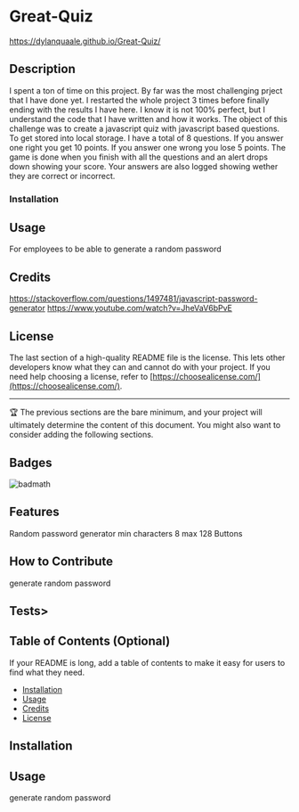 # Great-Quiz
https://dylanquaale.github.io/Great-Quiz/


## Description
I spent a ton of time on this project.
By far was the most challenging prject that I have done yet.
I restarted the whole project 3 times before finally ending with the results I have here.
I know it is not 100% perfect, but I understand the code that I have written and how it works.
The object of this challenge was to create a javascript quiz with javascript based questions.
To get stored into local storage.
I have a total of 8 questions.
If you answer one right you get 10 points.
If you answer one wrong you lose 5 points.
The game is done when you finish with all the questions and an alert drops down showing your score.
Your answers are also logged showing wether they are correct or incorrect.



### Installation



## Usage

For employees to be able to generate a random password

## Credits

https://stackoverflow.com/questions/1497481/javascript-password-generator
https://www.youtube.com/watch?v=JheVaV6bPvE

## License

The last section of a high-quality README file is the license. This lets other developers know what they can and cannot do with your project. If you need help choosing a license, refer to [https://choosealicense.com/](https://choosealicense.com/).

---

🏆 The previous sections are the bare minimum, and your project will ultimately determine the content of this document. You might also want to consider adding the following sections.

## Badges

![badmath](https://img.shields.io/github/languages/top/lernantino/badmath)

## Features

Random password generator
min characters 8 max 128
Buttons

## How to Contribute

generate random password

## Tests>

## Table of Contents (Optional)

If your README is long, add a table of contents to make it easy for users to find what they need.

- [Installation](#installation)
- [Usage](#usage)
- [Credits](#credits)
- [License](#license)

## Installation

## Usage

generate random password